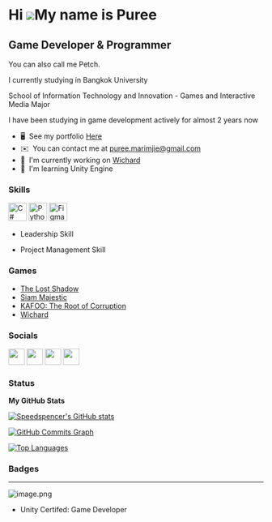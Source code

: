 Hi ![](https://user-images.githubusercontent.com/18350557/176309783-0785949b-9127-417c-8b55-ab5a4333674e.gif)My name is Puree
=============================================================================================================================

Game Developer & Programmer
---------------------------

You can also call me Petch.

I currently studying in Bangkok University

School of Information Technology and Innovation - Games and Interactive Media Major

I have been studying in game development actively for almost 2 years now 


* 🖥️  See my portfolio [Here](http://puree-pangma.com)
* ✉️  You can contact me at [puree.marimjie@gmail.com](mailto:puree.marimjie@gmail.com)
* 🚀  I'm currently working on [Wichard](http://potatopuree.itch.io/wichard)
* 🧠  I'm learning Unity Engine

### Skills


<p align="left">
<a href="https://docs.microsoft.com/en-us/dotnet/csharp/" target="_blank" rel="noreferrer"><img src="https://raw.githubusercontent.com/danielcranney/readme-generator/main/public/icons/skills/csharp-colored.svg" width="36" height="36" alt="C#" /></a>
<a href="https://www.python.org/" target="_blank" rel="noreferrer"><img src="https://raw.githubusercontent.com/danielcranney/readme-generator/main/public/icons/skills/python-colored.svg" width="36" height="36" alt="Python" /></a>
<a href="https://www.figma.com/" target="_blank" rel="noreferrer"><img src="https://raw.githubusercontent.com/danielcranney/readme-generator/main/public/icons/skills/figma-colored.svg" width="36" height="36" alt="Figma" /></a>
</p>

- Leadership Skill

- Project Management Skill

### Games

- [The Lost Shadow](https://potatopuree.itch.io/the-lost-shadow)
- [Siam Majestic](https://potatopuree.itch.io/siam-majestic)
- [KAFOO: The Root of Corruption](https://potatopuree.itch.io/kafoo-the-root-of-corruption)
- [Wichard](https://potatopuree.itch.io/wichard)


### Socials

<p align="left"> <a href="https://www.github.com/Speedspencer" target="_blank" rel="noreferrer"><img src="https://raw.githubusercontent.com/danielcranney/readme-generator/main/public/icons/socials/github.svg" width="32" height="32" /></a> <a href="https://www.linkedin.com/in/puree-pangma-57270310a/" target="_blank" rel="noreferrer"><img src="https://raw.githubusercontent.com/danielcranney/readme-generator/main/public/icons/socials/linkedin.svg" width="32" height="32" /></a> <a href="https://www.twitter.com/potato_puree" target="_blank" rel="noreferrer"><img src="https://raw.githubusercontent.com/danielcranney/readme-generator/main/public/icons/socials/twitter.svg" width="32" height="32" /></a> <a href="https://www.youtube.com/@potatopuree4754" target="_blank" rel="noreferrer"><img src="https://raw.githubusercontent.com/danielcranney/readme-generator/main/public/icons/socials/youtube.svg" width="32" height="32" /></a></p>

### Status

<b>My GitHub Stats</b>

<a href="http://www.github.com/Speedspencer"><img src="https://github-readme-stats.vercel.app/api?username=Speedspencer&show_icons=true&hide=&count_private=true&title_color=0891b2&text_color=ffffff&icon_color=0891b2&bg_color=1c1917&hide_border=true&show_icons=true" alt="Speedspencer's GitHub stats" /></a>

<a href="http://www.github.com/Speedspencer"><img src="https://github-readme-activity-graph.cyclic.app/graph?username=Speedspencer&bg_color=1c1917&color=ffffff&line=0891b2&point=ffffff&area_color=1c1917&area=true&hide_border=true&custom_title=GitHub%20Commits%20Graph" alt="GitHub Commits Graph" /></a>

<a href="https://github.com/Speedspencer" align="left"><img src="https://github-readme-stats.vercel.app/api/top-langs/?username=Speedspencer&langs_count=10&title_color=0891b2&text_color=ffffff&icon_color=0891b2&bg_color=1c1917&hide_border=true&locale=en&custom_title=Top%20%Languages" alt="Top Languages" /></a>

### Badges

---

![image.png](https://images.credly.com/size/340x340/images/99becefb-f627-413c-8ad3-b52534e50037/image.png)

- Unity Certifed: Game Developer
